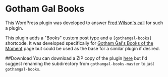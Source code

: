 Gotham Gal Books
===============
This WordPress plugin was developed to answer [Fred Wilson's call](http://avc.com/2014/04/a-wordpress-plugin-for-a-books-list/) for such a plugin.

This plugin adds a "Books" custom post type and a `[gothamgal-books]` shortcode.  It was developed specifically for [Gotham Gal's Books of the Moment](http://gothamgal.com/books-of-the-moment/) page but could be used as the base for a similar plugin if desired.

##Download
You can download a ZIP copy of the plugin [here](https://github.com/newclarity/gothamgal-books/archive/master.zip) but I'd suggest renaming the subdirectory from `gothamgal-books-master` to just `gothamgal-books`.